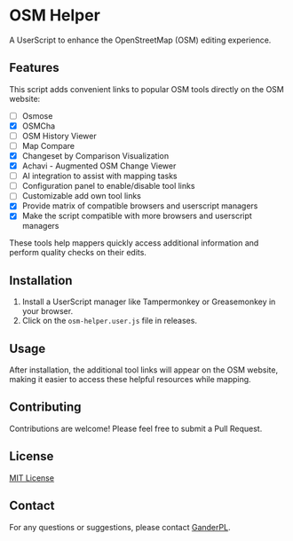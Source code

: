 # OSM Helper

A UserScript to enhance the OpenStreetMap (OSM) editing experience.

## Features

This script adds convenient links to popular OSM tools directly on the OSM website:

- [ ] Osmose
- [x] OSMCha
- [ ] OSM History Viewer
- [ ] Map Compare
- [x] Changeset by Comparison Visualization
- [x] Achavi - Augmented OSM Change Viewer
- [ ] AI integration to assist with mapping tasks
- [ ] Configuration panel to enable/disable tool links
- [ ] Customizable add own tool links
- [x] Provide matrix of compatible browsers and userscript managers
- [x] Make the script compatible with more browsers and userscript managers

These tools help mappers quickly access additional information and perform quality checks on their edits.

## Installation

1. Install a UserScript manager like Tampermonkey or Greasemonkey in your browser.
2. Click on the `osm-helper.user.js` file in releases.

## Usage

After installation, the additional tool links will appear on the OSM website, making it easier to access these helpful resources while mapping.

## Contributing

Contributions are welcome! Please feel free to submit a Pull Request.

## License

[MIT License](LICENSE)

## Contact

For any questions or suggestions, please contact [GanderPL](https://www.openstreetmap.org/user/GanderPL).
